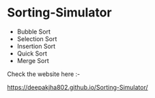 
# Sorting-Simulator

- Bubble Sort
- Selection Sort
- Insertion Sort
- Quick Sort
- Merge Sort


Check the website here :-

https://deepakjha802.github.io/Sorting-Simulator/
